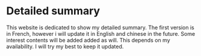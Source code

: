 # Detailed summary
This website is dedicated to show my detailed summary. The first version is in French, however i will update it in English and chinese in the future. Some interest contents will be added added as will. This depends on my availability. I will try my best to keep it updated.

